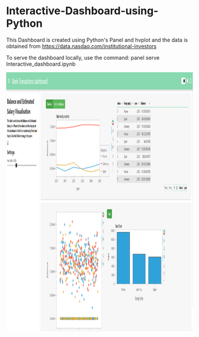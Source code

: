 # Interactive-Dashboard-using-Python

This Dashboard is created using Python's Panel and hvplot and the data is obtained from <https://data.nasdaq.com/institutional-investors>

To serve the dashboard locally, use the command:
panel serve Interactive_dashboard.ipynb

<img src="https://github.com/Mirnalini-gunaraj-ds/Interactive-Dashboard-using-Python/blob/main/Prj3output.PNG" style="float: left;" width="900" height="700" />
